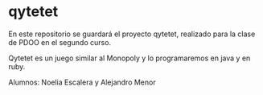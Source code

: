 # qytetet

En este repositorio se guardará el proyecto qytetet, realizado
para la clase de PDOO en el segundo curso.

Qytetet es un juego similar al Monopoly y lo programaremos en java
y en ruby.

Alumnos: Noelia Escalera y Alejandro Menor
